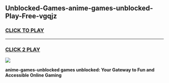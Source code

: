 
## Unblocked-Games-anime-games-unblocked-Play-Free-vgqjz
<h3>
<a href="https://premium76.site?title=anime-games-unblocked&ref=19M">CLICK TO PLAY</a></h3>
<hr>

<h3>
<a href="https://premium76.site?title=anime-games-unblocked&ref=19M">CLICK 2 PLAY</a>
  
</h3>

<a href="https://premium76.site?title=anime-games-unblocked&ref=19M"><img src="https://clearcache.store/games.png"></a>


**anime-games-unblocked games unblocked: Your Gateway to Fun and Accessible Online Gaming**
